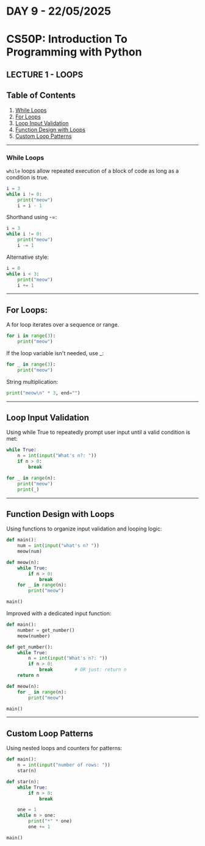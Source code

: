 # **DAY 9 - 22/05/2025**

# **CS50P: Introduction To Programming with Python**

## LECTURE 1 - LOOPS

## Table of Contents
1. [While Loops](#while-loops)
2. [For Loops](#for-loops)
3. [Loop Input Validation](#loop-input-validation)
4. [Function Design with Loops](#function-design-with-loops)
5. [Custom Loop Patterns](#custom-loop-patterns)

---

### While Loops
`while` loops allow repeated execution of a block of code as long as a condition is true.

```python
i = 3
while i != 0:
    print("meow")
    i = i - 1
```
Shorthand using -=:

```python
i = 3
while i != 0:
    print("meow")
    i -= 1
```
Alternative style:

```python
i = 0
while i < 3:
    print("meow")
    i += 1
```
---

## For Loops:
A for loop iterates over a sequence or range.

```python
for i in range(3):
    print("meow")
```

If the loop variable isn't needed, use _:
```python
for _ in range(3):
    print("meow")
```

String multiplication:
```python
print("meow\n" * 3, end="")
```
---

## Loop Input Validation

Using while True to repeatedly prompt user input until a valid condition is met:
```python
while True:
    n = int(input("What's n?: "))
    if n > 0:
        break

for _ in range(n):
    print("meow")
    print(_)
```

---

## Function Design with Loops
Using functions to organize input validation and looping logic:
```python
def main():
    num = int(input("what's n? "))
    meow(num)

def meow(n):
    while True:
        if n > 0:
            break
    for _ in range(n):
        print("meow")

main()
```

Improved with a dedicated input function:
```py
def main():
    number = get_number()
    meow(number)

def get_number():
    while True:
        n = int(input("What's n?: "))
        if n > 0:
            break        # OR just: return n
    return n

def meow(n):
    for _ in range(n):
        print("meow")

main()
```
---

## Custom Loop Patterns
Using nested loops and counters for patterns:
```py
def main():
    n = int(input("number of rows: "))
    star(n)

def star(n):
    while True:
        if n > 0:
            break

    one = 1
    while n > one:
        print("*" * one)
        one += 1

main()
```

